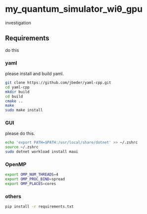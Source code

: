 # my_quantum_simulator_wiθ_gpu
investigation

## Requirements
do this

### yaml
please install and build yaml.
```zsh
git clone https://github.com/jbeder/yaml-cpp.git
cd yaml-cpp
mkdir build
cd build
cmake ..
make
sudo make install
```

### GUI
please do this.

```zsh
echo 'export PATH=$PATH:/usr/local/share/dotnet' >> ~/.zshrc
source ~/.zshrc
sudo dotnet workload install maui
```

### OpenMP
```zsh
export OMP_NUM_THREADS=4
export OMP_PROC_BIND=spread
export OMP_PLACES=cores
```

### others
```zsh
pip install -r requirements.txt
```



